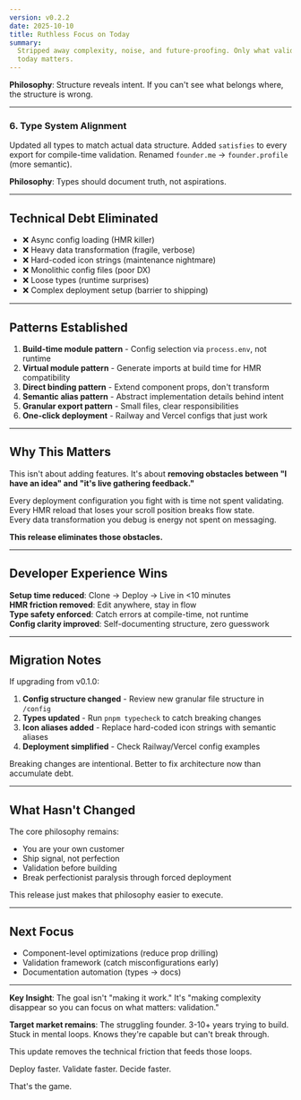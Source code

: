 ```yaml
---
version: v0.2.2
date: 2025-10-10
title: Ruthless Focus on Today
summary:
  Stripped away complexity, noise, and future-proofing. Only what validates
  today matters.
---
```


**Philosophy**: Structure reveals intent. If you can't see what belongs where,
the structure is wrong.

---

### **6. Type System Alignment**

Updated all types to match actual data structure. Added `satisfies` to every
export for compile-time validation. Renamed `founder.me` → `founder.profile`
(more semantic).

**Philosophy**: Types should document truth, not aspirations.

---

## Technical Debt Eliminated

- ❌ Async config loading (HMR killer)
- ❌ Heavy data transformation (fragile, verbose)
- ❌ Hard-coded icon strings (maintenance nightmare)
- ❌ Monolithic config files (poor DX)
- ❌ Loose types (runtime surprises)
- ❌ Complex deployment setup (barrier to shipping)

---

## Patterns Established

1. **Build-time module pattern** - Config selection via `process.env`, not
   runtime
2. **Virtual module pattern** - Generate imports at build time for HMR
   compatibility
3. **Direct binding pattern** - Extend component props, don't transform
4. **Semantic alias pattern** - Abstract implementation details behind intent
5. **Granular export pattern** - Small files, clear responsibilities
6. **One-click deployment** - Railway and Vercel configs that just work

---

## Why This Matters

This isn't about adding features. It's about **removing obstacles between "I
have an idea" and "it's live gathering feedback."**

Every deployment configuration you fight with is time not spent validating.  
Every HMR reload that loses your scroll position breaks flow state.  
Every data transformation you debug is energy not spent on messaging.

**This release eliminates those obstacles.**

---

## Developer Experience Wins

**Setup time reduced**: Clone → Deploy → Live in <10 minutes  
**HMR friction removed**: Edit anywhere, stay in flow  
**Type safety enforced**: Catch errors at compile-time, not runtime  
**Config clarity improved**: Self-documenting structure, zero guesswork

---

## Migration Notes

If upgrading from v0.1.0:

1. **Config structure changed** - Review new granular file structure in
   `/config`
2. **Types updated** - Run `pnpm typecheck` to catch breaking changes
3. **Icon aliases added** - Replace hard-coded icon strings with semantic
   aliases
4. **Deployment simplified** - Check Railway/Vercel config examples

Breaking changes are intentional. Better to fix architecture now than accumulate
debt.

---

## What Hasn't Changed

The core philosophy remains:

- You are your own customer
- Ship signal, not perfection
- Validation before building
- Break perfectionist paralysis through forced deployment

This release just makes that philosophy easier to execute.

---

## Next Focus

- Component-level optimizations (reduce prop drilling)
- Validation framework (catch misconfigurations early)
- Documentation automation (types → docs)

---

**Key Insight**: The goal isn't "making it work." It's "making complexity
disappear so you can focus on what matters: validation."

**Target market remains**: The struggling founder. 3-10+ years trying to build.
Stuck in mental loops. Knows they're capable but can't break through.

This update removes the technical friction that feeds those loops.

Deploy faster. Validate faster. Decide faster.

That's the game.

